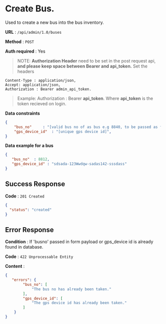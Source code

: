
# Create Bus.
Used to create a new bus into the bus inventory.

**URL** : `/api/admin/1.0/buses`

**Method** : `POST`

**Auth required** : Yes
>NOTE: **Authorization Header** need to be set in the post request api, **and please keep space between Bearer and api_token.**
>Set the headers
```
Content-Type : application/json,
Accept: application/json,
Authorization : Bearer admin_api_token.

```
>Example:  Authorization : Bearer **api_token**.
>Where **api_token** is the token recieved on login.

**Data constraints**

```json
{
    "bus_no"     : "[valid bus no of as bus e.g 8840, to be passed as form payload]",
    "gps_device_id"  : "[unique gps device id]",
}
```

**Data example for a bus**

```json
{
   "bus_no"  : 8812,
   "gps_device_id" : "sdsada-123Wwdqw-sadas142-sssdass"
}
```

## Success Response

**Code** : `201 Created`
```json
{
  "status": "created"
}
```
## Error Response

**Condition** : If 'busno'  passed in form payload or gps_device id is  already found in database.

**Code** : `422 Unprocessable Entity`

**Content** :

```json
{
   "errors": {
        "bus_no": [
            "The bus no has already been taken."
        ],
        "gps_device_id": [
            "The gps device id has already been taken."
        ]
    }
}
```
